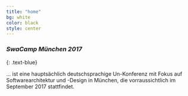 ```yaml
---
title: "home"
bg: white
color: black
style: center
---
```


### *SwaCamp München 2017*
{: .text-blue}

<span class="fa-stack subtlecircle" style="font-size:100px; background:rgba(255,166,0,0.1)">
  <i class="fa fa-circle fa-stack-2x text-white"></i>
  <i class="fa fa-laptop fa-stack-1x text-orange"></i>
</span>


… ist eine hauptsächlich deutschsprachige Un-Konferenz mit Fokus auf Softwarearchitektur und -Design in München, die vorraussichtlich im September 2017 stattfindet.
